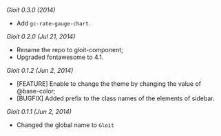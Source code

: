 *Gloit 0.3.0 (2014)*

* Add `gc-rate-gauge-chart`.

*Gloit 0.2.0 (Jul 21, 2014)*

* Rename the repo to gloit-component;
* Upgraded fontawesome to 4.1.


*Gloit 0.1.2 (Jun 2, 2014)*

* [FEATURE] Enable to change the theme by changing the value of
  @base-color;
* [BUGFIX] Added prefix to the class names of the elements of sidebar.

*Gloit 0.1.1 (Jun 2, 2014)*

* Changed the global name to `Gloit`

